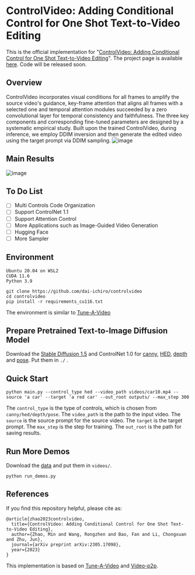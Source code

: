# ControlVideo: Adding Conditional Control for One Shot Text-to-Video Editing 
This is the official implementation for "[ControlVideo: Adding Conditional Control for One Shot Text-to-Video Editing](http://arxiv.org/abs/2305.17098)". The project page is available [here](https://ml.cs.tsinghua.edu.cn/controlvideo/). Code will be released soon.
## Overview
ControlVideo incorporates visual conditions for all frames to amplify the source video's guidance, key-frame attention that aligns all frames with a selected one and temporal attention modules succeeded by a zero convolutional layer for temporal consistency and faithfulness. The three key components and corresponding fine-tuned parameters are designed by a systematic empirical study. Built upon the trained ControlVideo, during inference, we employ DDIM inversion and then generate the edited video using the target prompt via DDIM sampling.
![image](assets/method.png)
## Main Results
![image](assets/demo.png)
## To Do List
- [ ] Multi Controls Code Organization
- [ ] Support ControlNet 1.1 
- [ ] Support Attention Control
- [ ] More Applications such as Image-Guided Video Generation
- [ ] Hugging Face
- [ ] More Sampler
## Environment
```
Ubuntu 20.04 on WSL2
CUDA 11.6
Python 3.9
```

```
git clone https://github.com/dai-ichiro/controlvideo
cd controlvideo
pip install -r requirements_cu116.txt
```
The environment is similar to [Tune-A-Video](https://github.com/showlab/Tune-A-Video)
## Prepare Pretrained Text-to-Image Diffusion Model
Download the [Stable Diffusion 1.5](https://huggingface.co/runwayml/stable-diffusion-v1-5/tree/main) and ControlNet 1.0 for [canny](https://huggingface.co/lllyasviel/sd-controlnet-canny/tree/main), [HED](https://huggingface.co/lllyasviel/sd-controlnet-hed), [depth](https://huggingface.co/lllyasviel/sd-controlnet-depth) and [pose](https://huggingface.co/lllyasviel/sd-controlnet-openpose). Put them in ```./``` .
## Quick Start
```
python main.py --control_type hed --video_path videos/car10.mp4 --source 'a car' --target 'a red car' --out_root outputs/ --max_step 300 
```
The ```control_type``` is the type of controls, which is chosen from ```canny/hed/depth/pose```. The ```video_path``` is the path to the input video. The ```source``` is the source prompt for the source video. The ```target``` is the target prompt. The ```max_step``` is the step for training. The ```out_root``` is the path for saving results. 
## Run More Demos 
Download the [data](https://drive.google.com/drive/folders/1RrYCaq6QxSVD2K4wJFrTyDnISli8f625?usp=sharing) and put them in ```videos/```.
```
python run_demos.py
```
## References
If you find this repository helpful, please cite as:
```
@article{zhao2023controlvideo,
  title={ControlVideo: Adding Conditional Control for One Shot Text-to-Video Editing},
  author={Zhao, Min and Wang, Rongzhen and Bao, Fan and Li, Chongxuan and Zhu, Jun},
  journal={arXiv preprint arXiv:2305.17098},
  year={2023}
}
```
This implementation is based on [Tune-A-Video](https://github.com/showlab/Tune-A-Video) and [Video-p2p](https://github.com/ShaoTengLiu/Video-P2P).

